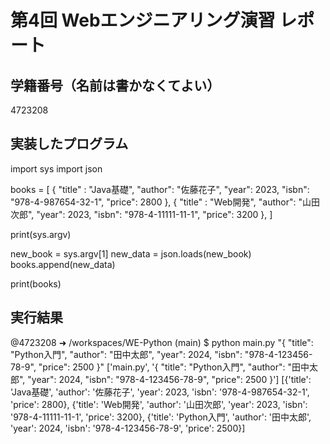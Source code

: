 # 第4回 Webエンジニアリング演習 レポート
## 学籍番号（名前は書かなくてよい）
 4723208
## 実装したプログラム
import sys
import json

books = [
    {
        "title" : "Java基礎",
        "author": "佐藤花子",
        "year": 2023,
        "isbn": "978-4-987654-32-1",
        "price": 2800
    },
    {
        "title" : "Web開発",
        "author": "山田次郎",
        "year": 2023,
        "isbn": "978-4-11111-11-1",
        "price": 3200
    },
]

print(sys.argv)

new_book = sys.argv[1]
new_data = json.loads(new_book)
books.append(new_data)

print(books)

## 実行結果
@4723208 ➜ /workspaces/WE-Python (main) $ python main.py "{ \"title\": \"Python入門\", \"author\": \"田中太郎\", \"year\": 2024, \"isbn\": \"978-4-123456-78-9\", \"price\": 2500 }"
['main.py', '{ "title": "Python入門", "author": "田中太郎", "year": 2024, "isbn": "978-4-123456-78-9", "price": 2500 }']
[{'title': 'Java基礎', 'author': '佐藤花子', 'year': 2023, 'isbn': '978-4-987654-32-1', 'price': 2800}, {'title': 'Web開発', 'author': '山田次郎', 'year': 2023, 'isbn': '978-4-11111-11-1', 'price': 3200}, {'title': 'Python入門', 'author': '田中太郎', 'year': 2024, 'isbn': '978-4-123456-78-9', 'price': 2500}]